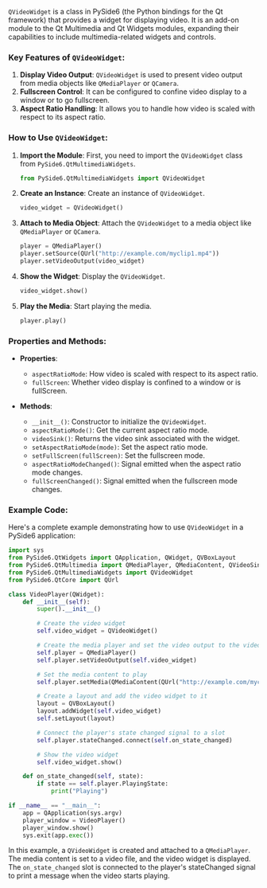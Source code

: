 `QVideoWidget` is a class in PySide6 (the Python bindings for the Qt framework) that provides a widget for displaying video. It is an add-on module to the Qt Multimedia and Qt Widgets modules, expanding their capabilities to include multimedia-related widgets and controls.

### Key Features of `QVideoWidget`:

1. **Display Video Output**: `QVideoWidget` is used to present video output from media objects like `QMediaPlayer` or `QCamera`.
2. **Fullscreen Control**: It can be configured to confine video display to a window or to go fullscreen.
3. **Aspect Ratio Handling**: It allows you to handle how video is scaled with respect to its aspect ratio.

### How to Use `QVideoWidget`:

1. **Import the Module**: First, you need to import the `QVideoWidget` class from `PySide6.QtMultimediaWidgets`.

    ```python
    from PySide6.QtMultimediaWidgets import QVideoWidget
    ```

2. **Create an Instance**: Create an instance of `QVideoWidget`.

    ```python
    video_widget = QVideoWidget()
    ```

3. **Attach to Media Object**: Attach the `QVideoWidget` to a media object like `QMediaPlayer` or `QCamera`.

    ```python
    player = QMediaPlayer()
    player.setSource(QUrl("http://example.com/myclip1.mp4"))
    player.setVideoOutput(video_widget)
    ```

4. **Show the Widget**: Display the `QVideoWidget`.

    ```python
    video_widget.show()
    ```

5. **Play the Media**: Start playing the media.

    ```python
    player.play()
    ```

### Properties and Methods:

- **Properties**:
  - `aspectRatioMode`: How video is scaled with respect to its aspect ratio.
  - `fullScreen`: Whether video display is confined to a window or is fullScreen.

- **Methods**:
  - `__init__()`: Constructor to initialize the `QVideoWidget`.
  - `aspectRatioMode()`: Get the current aspect ratio mode.
  - `videoSink()`: Returns the video sink associated with the widget.
  - `setAspectRatioMode(mode)`: Set the aspect ratio mode.
  - `setFullScreen(fullScreen)`: Set the fullscreen mode.
  - `aspectRatioModeChanged()`: Signal emitted when the aspect ratio mode changes.
  - `fullScreenChanged()`: Signal emitted when the fullscreen mode changes.

### Example Code:

Here's a complete example demonstrating how to use `QVideoWidget` in a PySide6 application:

```python
import sys
from PySide6.QtWidgets import QApplication, QWidget, QVBoxLayout
from PySide6.QtMultimedia import QMediaPlayer, QMediaContent, QVideoSink
from PySide6.QtMultimediaWidgets import QVideoWidget
from PySide6.QtCore import QUrl

class VideoPlayer(QWidget):
    def __init__(self):
        super().__init__()

        # Create the video widget
        self.video_widget = QVideoWidget()

        # Create the media player and set the video output to the video widget
        self.player = QMediaPlayer()
        self.player.setVideoOutput(self.video_widget)

        # Set the media content to play
        self.player.setMedia(QMediaContent(QUrl("http://example.com/myclip1.mp4")))

        # Create a layout and add the video widget to it
        layout = QVBoxLayout()
        layout.addWidget(self.video_widget)
        self.setLayout(layout)

        # Connect the player's state changed signal to a slot
        self.player.stateChanged.connect(self.on_state_changed)

        # Show the video widget
        self.video_widget.show()

    def on_state_changed(self, state):
        if state == self.player.PlayingState:
            print("Playing")

if __name__ == "__main__":
    app = QApplication(sys.argv)
    player_window = VideoPlayer()
    player_window.show()
    sys.exit(app.exec())
```

In this example, a `QVideoWidget` is created and attached to a `QMediaPlayer`. The media content is set to a video file, and the video widget is displayed. The `on_state_changed` slot is connected to the player's stateChanged signal to print a message when the video starts playing.
